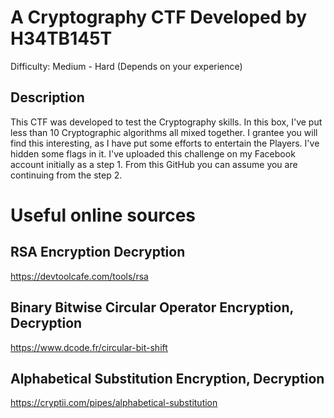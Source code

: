 # A Cryptography CTF Developed by H34TB145T
Difficulty: Medium - Hard (Depends on your experience) 

## Description
This CTF was developed to test the Cryptography skills. In this box, I've put less than 10 Cryptographic algorithms all mixed together. I grantee you will find this interesting, as I have put some efforts to entertain the Players. I've hidden some flags in it. I've uploaded this challenge on my Facebook account initially as a step 1. From this GitHub you can assume you are continuing from the step 2.

# Useful online sources
## RSA Encryption Decryption
https://devtoolcafe.com/tools/rsa

## Binary Bitwise Circular Operator Encryption, Decryption
https://www.dcode.fr/circular-bit-shift

## Alphabetical Substitution Encryption, Decryption
https://cryptii.com/pipes/alphabetical-substitution
